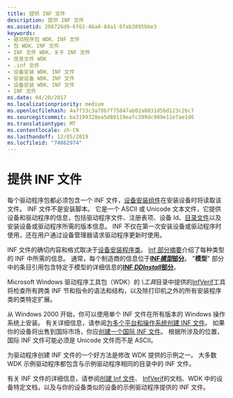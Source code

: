 ```yaml
---
title: 提供 INF 文件
description: 提供 INF 文件
ms.assetid: 208726d9-6f62-46a4-84a1-6fab3895bbe3
keywords:
- 驱动程序包 WDK、INF 文件
- 包 WDK、INF 文件
- INF 文件 WDK，关于 INF 文件
- 信息文件 WDK
- .inf 文件
- 设备安装 WDK、INF 文件
- 安装设备 WDK、INF 文件
- 设备安装 WDK、INF 文件
- INF 文件
ms.date: 04/20/2017
ms.localizationpriority: medium
ms.openlocfilehash: 4a7f33c3a70b7f75847ab02a0031d5bd123c26c7
ms.sourcegitcommit: ba3199328ea5d80119eafc399dc989e11e7ae1d6
ms.translationtype: MT
ms.contentlocale: zh-CN
ms.lasthandoff: 12/05/2019
ms.locfileid: "74862974"
---
```

# <a name="supplying-an-inf-file"></a>提供 INF 文件





每个驱动程序包都必须包含一个 INF 文件，[设备安装组件](https://docs.microsoft.com/previous-versions/ff541277(v=vs.85))在安装设备时将读取该文件。 INF 文件不是安装脚本。 它是一个 ASCII 或 Unicode 文本文件，它提供设备和驱动程序的信息，包括驱动程序文件、注册表项、设备 Id、[目录文件](catalog-files.md)以及安装设备或驱动程序所需的版本信息。 INF 不仅在第一次安装设备或驱动程序时使用，还在用户通过设备管理器请求驱动程序更新时使用。

INF 文件的确切内容和格式取决于[设备安装程序类](device-setup-classes.md)。 [Inf 部分摘要](summary-of-inf-sections.md)介绍了每种类型的 INF 中所需的信息。 通常，每个制造商的信息位于[**INF*模型*部分**](inf-models-section.md)。 "**模型**" 部分中的条目引用包含特定于模型的详细信息的[**INF *DDInstall*部分**](inf-ddinstall-section.md)。

Microsoft Windows 驱动程序工具包（WDK）的 *\\工具*目录中提供的[InfVerif](https://docs.microsoft.com/windows-hardware/drivers/devtest/infverif)工具将检查所有跨类 INF 节和指令的语法和结构，以及除打印机之外的所有安装程序类的类特定扩展。

从 Windows 2000 开始，你可以使用单个 INF 文件在所有版本的 Windows 操作系统上安装。 有关详细信息，请参阅[为多个平台和操作系统创建 INF 文件](creating-inf-files-for-multiple-platforms-and-operating-systems.md)。 如果你的设备将出售到国际市场，你应[创建一个国际 INF 文件](creating-international-inf-files.md)。 根据所涉及的位置，国际 INF 文件可能必须是 Unicode 文件而不是 ASCII。

为驱动程序创建 INF 文件的一个好方法是修改 WDK 提供的示例之一。 大多数 WDK 示例驱动程序都包含与示例驱动程序相同的目录中的 INF 文件。

有关 INF 文件的详细信息，请参阅[创建 Inf 文件](overview-of-inf-files.md)、 [InfVerif](https://docs.microsoft.com/windows-hardware/drivers/devtest/infverif)的文档、WDK 中的设备特定文档，以及与你的设备类似的设备的示例驱动程序提供的 INF 文件。

 

 





